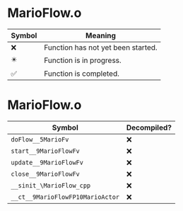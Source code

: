 # MarioFlow.o
| Symbol | Meaning 
| ------------- | ------------- 
| :x: | Function has not yet been started. 
| :eight_pointed_black_star: | Function is in progress. 
| :white_check_mark: | Function is completed. 


# MarioFlow.o
| Symbol | Decompiled? |
| ------------- | ------------- |
| `doFlow__5MarioFv` | :x: |
| `start__9MarioFlowFv` | :x: |
| `update__9MarioFlowFv` | :x: |
| `close__9MarioFlowFv` | :x: |
| `__sinit_\MarioFlow_cpp` | :x: |
| `__ct__9MarioFlowFP10MarioActor` | :x: |
